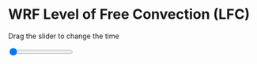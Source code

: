 <h1>WRF Level of Free Convection (LFC)</h1>
<p>Drag the slider to change the time</p>

<div class="slidecontainer">
<input oninput='setImage(this)' class="slider" type="range" min="0" max="23" value="0" step="1" />
<img id='img'/>
</div>

<script>
var img = document.getElementById('img');
var img_array = ['/assets/images/wrf/lc_wrfout_d01_2020-02-15_12:00:00.png',
'/assets/images/wrf/lc_wrfout_d01_2020-02-15_13:00:00.png',
'/assets/images/wrf/lc_wrfout_d01_2020-02-15_14:00:00.png',
'/assets/images/wrf/lc_wrfout_d01_2020-02-15_15:00:00.png',
'/assets/images/wrf/lc_wrfout_d01_2020-02-15_16:00:00.png',
'/assets/images/wrf/lc_wrfout_d01_2020-02-15_17:00:00.png',
'/assets/images/wrf/lc_wrfout_d01_2020-02-15_18:00:00.png',
'/assets/images/wrf/lc_wrfout_d01_2020-02-15_19:00:00.png',
'/assets/images/wrf/lc_wrfout_d01_2020-02-15_20:00:00.png',
'/assets/images/wrf/lc_wrfout_d01_2020-02-15_21:00:00.png',
'/assets/images/wrf/lc_wrfout_d01_2020-02-15_22:00:00.png',
'/assets/images/wrf/lc_wrfout_d01_2020-02-15_23:00:00.png',
'/assets/images/wrf/lc_wrfout_d01_2020-02-16_00:00:00.png',
'/assets/images/wrf/lc_wrfout_d01_2020-02-16_01:00:00.png',
'/assets/images/wrf/lc_wrfout_d01_2020-02-16_02:00:00.png',
'/assets/images/wrf/lc_wrfout_d01_2020-02-16_03:00:00.png',
'/assets/images/wrf/lc_wrfout_d01_2020-02-16_04:00:00.png',
'/assets/images/wrf/lc_wrfout_d01_2020-02-16_05:00:00.png',
'/assets/images/wrf/lc_wrfout_d01_2020-02-16_06:00:00.png',
'/assets/images/wrf/lc_wrfout_d01_2020-02-16_07:00:00.png',
'/assets/images/wrf/lc_wrfout_d01_2020-02-16_08:00:00.png',
'/assets/images/wrf/lc_wrfout_d01_2020-02-16_09:00:00.png',
'/assets/images/wrf/lc_wrfout_d01_2020-02-16_10:00:00.png',];
function setImage(obj)
{
        var value = obj.value;
        img.src = img_array[value];

}
</script>
